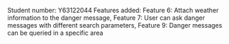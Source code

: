 Student number: Y63122044
Features added: Feature 6: Attach weather information to the danger message, Feature 7: User can ask danger messages with different search parameters, Feature 9: Danger messages can be queried in a specific area